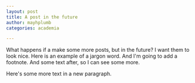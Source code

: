 ```yaml
---
layout: post
title: A post in the future
author: mayhplumb
categories: academia

---
```

What happens if a make some more posts, but in the future? I want them to look nice.<!--exerpt-->
Here is an example of a <a tabindex="0" class="jargon" data-toggle="popover" data-content="<b>Jargon words</b> are technical terms used only within a certain field. I define them in these boxes so that any readers can understand my writing.">jargon word</a>. And I'm going to add a footnote.<a tabindex="0" class="footnote" data-toggle="popover" data-content="Look, a footnote!"></a> And some text after, so I can see some more.


Here's some more text in a new paragraph. 


